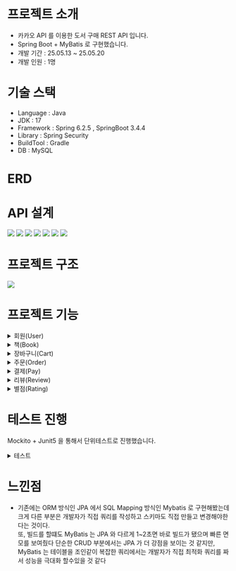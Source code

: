 # 프로젝트 소개

- 카카오 API 를 이용한 도서 구매 REST API 입니다.
- Spring Boot + MyBatis 로 구현했습니다.
- 개발 기간 : 25.05.13 ~ 25.05.20
- 개발 인원 : 1명

# 기술 스택

- Language : Java
- JDK : 17
- Framework : Spring 6.2.5 , SpringBoot 3.4.4
- Library :  Spring Security
- BuildTool : Gradle
- DB : MySQL

# ERD



# API 설계
<img src="https://github.com/user-attachments/assets/61f0071f-ca23-482d-b99d-c5b31d0c8577"/>
<img src="https://github.com/user-attachments/assets/5cd6b073-0e26-4a02-baf8-5744e72b32f6"/>
<img src="https://github.com/user-attachments/assets/a5b0ccc0-2c4f-4e5f-b192-7b7303e1a7a7"/>
<img src="https://github.com/user-attachments/assets/ca703ad4-1363-47cc-877c-b0fefc4d3e03"/>
<img src="https://github.com/user-attachments/assets/6b0f1886-c9e7-433a-9d04-5614fadf083f"/>
<img src="https://github.com/user-attachments/assets/6411a4b5-399e-4bda-939e-95d0e7dc05c7"/>
<img src="https://github.com/user-attachments/assets/1600162f-4b57-4be3-b516-2d5ac00d32c5"/>

# 프로젝트 구조
<img src="https://github.com/user-attachments/assets/7496a76d-190f-4152-adae-bc9496f26a20"/>

# 프로젝트 기능

<details>
<summary>회원(User)</summary>

- 내 정보 조회
- 회원 단건 조회
- 회원 전체 조회
- 회원 가입
- 로그인
- 회원 정보 수정
- 회원 탈퇴
- 회원 삭제

</details>

<details>
<summary>책(Book)</summary>

- 책 단건 조회
- 책 전체 조회
- 책 생성
- 책 수정
- 책 삭제

</details>

<details>
<summary>장바구니(Cart)</summary>

- 장바구니 전체 조회
- 장바구니 단건 조회
- 현재 내가 담은 장바구니 조회
- 장바구니 생성
- 장바구니 수정
- 장바구니 삭제

</details>

<details>
<summary>주문(Order)</summary>

- 주문 단건 조회
- 주문 전체 조회
- 현재 내가 주문한 주문 조회
- 주문 생성<br>
    + 회원의 장바구니에 존재하고 있는 책에서만 주문 생성이 가능하며, 주문생성이 완료 될 경우에 장바구니 정보는 삭제시킵니다.<br>
    + 장바구니 품목 개수보다 더 많이 주문 할 경우 예외가 발생합니다.<br>
    + 회원은 주문을 생성할떄 원하는 마일리지 만큼 사용할수있으며 가지고 있는 마일리지 보다 많은 마일리지를 입력하면 예외가 발생합니다<br>

- 주문 취소<br>
    + 회원은 주문 상태가 PENDING, COMPLETE 일때만 주문 취소가 가능하다<br>
    + FAIL, CANCEL 일때는 예외가 발생한다<br>

</details>

<details>
<summary>결제(Pay)</summary>

- 결제 단건 조회
- 결제 전체 조회
- 내가 결제한 결제 조회
- 결제 생성
- 결제 취소<br>
    + 결제 상태가 COMPLETE 일때만 결제 취소가 가능하다<br>
    + FAIL, CANCEL 일때는 예외가 발생한다<br>

</details>


<details>
<summary>리뷰(Review)</summary>

+회원은 구매한 책에 대해서 리뷰를 남길 수 있으며, 리뷰를 작성할떄 별점(Rating)이 1:1 로 생성된다<br>

- 리뷰 단건 조회
- 리뷰 전체 조회
- 내가 등록한 리뷰 조회
- 리뷰 생성
- 리뷰 수정
- 리뷰 삭제

</details>

<details>
<summary>별점(Rating)</summary>

- 책 별점 그룹 조회
- 책 평균 별점 조회
- 특정 사용자의 책 별점 조회

</details>

# 테스트 진행
Mockito + Junit5 을 통해서 단위테스트로 진행했습니다.


<details>
<summary>테스트</summary>

- 회원(User)<br>
  <img src="https://github.com/user-attachments/assets/84d41d85-9b11-4cbb-8d27-dc00c0eddabb"/>


- 책(Book)<br>
  <img src="https://github.com/user-attachments/assets/e9a03ef6-ac03-4c48-889c-2870c74cce2a"/>

- 장바구니(Cart)<br>
  <img src="https://github.com/user-attachments/assets/ba33ff20-18ec-42a2-bb5b-589adeab665b"/>

- 주문(Order)<br>
  <img src="https://github.com/user-attachments/assets/2aa7db97-8cc3-4631-a7bd-e214768eb44a"/>

- 결제(Pay)<br>
  <img src="https://github.com/user-attachments/assets/90820a01-332b-47fe-8f54-0fa902697399"/>

- 리뷰(Review)<br>
  <img src="https://github.com/user-attachments/assets/21f0514e-89da-4c6e-b72e-ac189e473e80"/>

  
- 별점(Rating)<br>
  <img src="https://github.com/user-attachments/assets/d6876f50-5328-4d45-b426-1d5f531eef17"/>



</details>

# 느낀점

- 기존에는 ORM 방식인 JPA 에서 SQL Mapping 방식인 Mybatis 로 구현해봤는데 크게 다른 부분은 개발자가 직접 쿼리를 작성하고 스키마도 직접 만들고 변경해야한다는 것이다.<br>
  또, 빌드를 할떄도 MyBatis 는 JPA 와 다르게 1~2초면 바로 빌드가 됐으며 빠른 면모를 보여줬다
  단순한 CRUD 부분에서는 JPA 가 더 강점을 보이는 것 같지만,<br>
  MyBatis 는 테이블을 조인같이 복잡한 쿼리에서는 개발자가 직접 최적화 쿼리를 짜서 성능을 극대화 할수있을 것 같다



